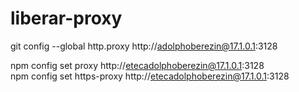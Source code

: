 # liberar-proxy

git config --global http.proxy http://adolphoberezin@17.1.0.1:3128
 


npm config set proxy http://etecadolphoberezin@17.1.0.1:3128    
npm config set https-proxy http://etecadolphoberezin@17.1.0.1:3128
